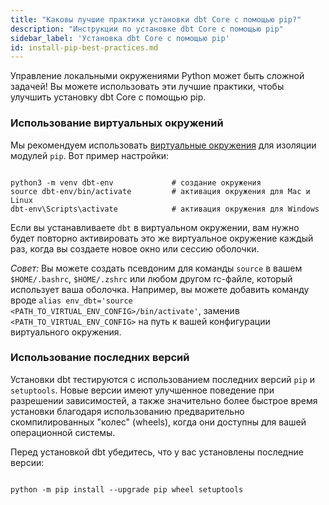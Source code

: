 ```yaml
---
title: "Каковы лучшие практики установки dbt Core с помощью pip?"
description: "Инструкции по установке dbt Core с помощью pip"
sidebar_label: 'Установка dbt Core с помощью pip'
id: install-pip-best-practices.md
---
```


Управление локальными окружениями Python может быть сложной задачей! Вы можете использовать эти лучшие практики, чтобы улучшить установку dbt Core с помощью pip.

### Использование виртуальных окружений

Мы рекомендуем использовать [виртуальные окружения](https://docs.python-guide.org/dev/virtualenvs/) для изоляции модулей `pip`. Вот пример настройки:

```shell

python3 -m venv dbt-env				# создание окружения
source dbt-env/bin/activate			# активация окружения для Mac и Linux
dbt-env\Scripts\activate			# активация окружения для Windows
```

Если вы устанавливаете `dbt` в виртуальном окружении, вам нужно будет повторно активировать это же виртуальное окружение каждый раз, когда вы создаете новое окно или сессию оболочки.

*Совет:* Вы можете создать псевдоним для команды `source` в вашем `$HOME/.bashrc`, `$HOME/.zshrc` или любом другом rc-файле, который использует ваша оболочка. Например, вы можете добавить команду вроде `alias env_dbt='source <PATH_TO_VIRTUAL_ENV_CONFIG>/bin/activate'`, заменив `<PATH_TO_VIRTUAL_ENV_CONFIG>` на путь к вашей конфигурации виртуального окружения.

### Использование последних версий

Установки dbt тестируются с использованием последних версий `pip` и `setuptools`. Новые версии имеют улучшенное поведение при разрешении зависимостей, а также значительно более быстрое время установки благодаря использованию предварительно скомпилированных "колес" (wheels), когда они доступны для вашей операционной системы.

Перед установкой dbt убедитесь, что у вас установлены последние версии:

```shell

python -m pip install --upgrade pip wheel setuptools

```